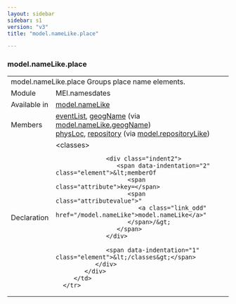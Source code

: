 ```yaml
---
layout: sidebar
sidebar: s1
version: "v3"
title: "model.nameLike.place"

---
```


<div class="classSpec model">
   <h3 id="model.nameLike.place">model.nameLike.place</h3>
   <table class="wovenodd">
      <tr>
         <td colspan="2" class="wovenodd-col2">
            <span class="label">model.nameLike.place</span> Groups place name elements.
         </td>
      </tr>
      <tr>
         <td class="wovenodd-col1">
            <span class="label" lang="en">Module</span>
         </td>
         <td class="wovenodd-col2">MEI.namesdates</td>
      </tr>
      <tr>
         <td class="wovenodd-col1">
            <span class="label" lang="en">Available in</span>
         </td>
         <td class="wovenodd-col2">
            <div class="parent">
               <div>
                  <a class="link_odd_classSpec" href="/{{ page.version }}/model.nameLike">model.nameLike</a>
               </div>
            </div>
         </td>
      </tr>
      <tr>
         <td class="wovenodd-col1">
            <span class="label" lang="en">Members</span>
         </td>
         <td class="wovenodd-col2">
            <div class="parent">
               <div>
                  <a class="link_odd_elementSpec" href="/{{ page.version }}/eventList">eventList</a>, 
                  <a class="link_odd_elementSpec" href="/{{ page.version }}/geogName">geogName</a>
                  <span> (via 
                     <a class="link_odd_classSpec" href="/{{ page.version }}/model.nameLike.geogName">model.nameLike.geogName</a>)
                  </span>
               </div>
               <div>
                  <a class="link_odd_elementSpec" href="/{{ page.version }}/physLoc">physLoc</a>, 
                  <a class="link_odd_elementSpec" href="/{{ page.version }}/repository">repository</a>
                  <span> (via 
                     <a class="link_odd_classSpec" href="/{{ page.version }}/model.repositoryLike">model.repositoryLike</a>)
                  </span>
               </div>
            </div>
         </td>
      </tr>
      <tr>
         <td class="wovenodd-col1">
            <span class="label" lang="en">Declaration</span>
         </td>
         <td class="wovenodd-col2">
            <div xml:space="preserve" class="pre">
               <div class="indent1">
                  <span data-indentation="1" class="element">&lt;classes&gt;</span>
                  
                  <div class="indent2">
                     <span data-indentation="2" class="element">&lt;memberOf 
                        <span class="attribute">key=</span>
                        <span class="attributevalue">"
                           <a class="link_odd" href="/model.nameLike">model.nameLike</a>"
                        </span>/&gt;
                     </span>
                  </div>
                  
                  <span data-indentation="1" class="element">&lt;/classes&gt;</span>
               </div>
            </div>
         </td>
      </tr>
   </table>
</div>
